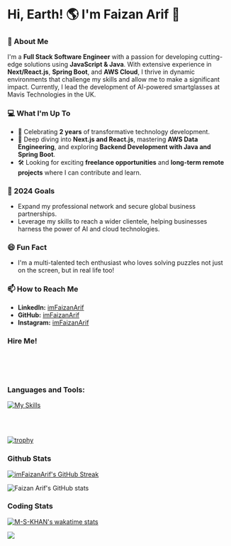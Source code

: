 # Hi, Earth! 🌎 I'm Faizan Arif 👋

### 🚀 About Me

I'm a **Full Stack Software Engineer** with a passion for developing cutting-edge solutions using **JavaScript & Java**. With extensive experience in **Next/React.js**, **Spring Boot**, and **AWS Cloud**, I thrive in dynamic environments that challenge my skills and allow me to make a significant impact. Currently, I lead the development of AI-powered smartglasses at Mavis Technologies in the UK.

### 💻 What I'm Up To

- 🎉 Celebrating **2 years** of transformative technology development.
- 🌱 Deep diving into **Next.js and React.js**, mastering **AWS Data Engineering**, and exploring **Backend Development with Java and Spring Boot**.
- 🛠️ Looking for exciting **freelance opportunities** and **long-term remote projects** where I can contribute and learn.

### 🎯 2024 Goals

- Expand my professional network and secure global business partnerships.
- Leverage my skills to reach a wider clientele, helping businesses harness the power of AI and cloud technologies.

### 😄 Fun Fact

- I'm a multi-talented tech enthusiast who loves solving puzzles not just on the screen, but in real life too!

### 📫 How to Reach Me

- **LinkedIn:** [imFaizanArif](https://linkedin.com/in/imFaizanArif)
- **GitHub:** [imFaizanArif](https://github.com/imFaizanArif)
- **Instagram:** [imFaizanArif](https://instagram.com/imFaizanArif)

### Hire Me!

<br />
<br />
<br />

### Languages and Tools:

[![My Skills](https://skillicons.dev/icons?i=js,ts,html,css,nextjs,nodejs,python,anaconda,androidstudio,angular,bash,dart,debian,django,fastapi,flask,linux,pnpm,raspberrypi,redis,selenium,terraform,aws,flutter,express,pytorch,tensorflow,graphql,mongodb,postgres,firebase,gcp,materialui,sass,git,postman,vscode,figma,&theme=dark)](https://skillicons.dev)

<br />
<br />

[![trophy](https://github-profile-trophy.vercel.app/?username=M-S-KHAN&theme=discord&no-frame=true&rank=-?&column=-1)](https://github.com/ryo-ma/github-profile-trophy)

### Github Stats

[![imFaizanArif's GitHub Streak](http://github-readme-streak-stats.herokuapp.com?user=imFaizanArif&theme=gotham)](https://git.io/streak-stats)

![Faizan Arif's GitHub stats](https://github-readme-stats-orcin-pi-41.vercel.app/api?username=imFaizanArif&show_icons=true&theme=gotham&count_private=true&include_all_commits=true&hide_rank=true)

### Coding Stats

[![M-S-KHAN's wakatime stats](https://github-readme-stats.vercel.app/api/wakatime?username=MSKHAN&theme=gotham&layout=compact)]([https://www.fiverr.com/thepyclan])

[![](https://visitcount.itsvg.in/api?id=M-S-KHAN&icon=0&color=0)](https://visitcount.itsvg.in)

[twitter]: https://twitter.com/imFaizanArif
[linkedin]: https://linkedin.com/in/imFaizanArif
[personal]: https://faizanarifmskhan.vercel.app
